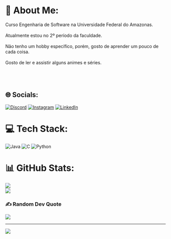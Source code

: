# 💫 About Me:
Curso Engenharia de Software na Universidade Federal do Amazonas.<br><br>Atualmente estou no 2º período da faculdade.<br><br>Não tenho um hobby específico, porém, gosto de aprender um pouco de cada coisa.<br><br>Gosto de ler e assistir alguns animes e séries.<br><br><br>                         <br>


## 🌐 Socials:
[![Discord](https://img.shields.io/badge/Discord-%237289DA.svg?logo=discord&logoColor=white)](https://discord.gg/henriqy#6482) [![Instagram](https://img.shields.io/badge/Instagram-%23E4405F.svg?logo=Instagram&logoColor=white)](https://instagram.com/_henriqy_) [![LinkedIn](https://img.shields.io/badge/LinkedIn-%230077B5.svg?logo=linkedin&logoColor=white)](https://linkedin.com/in/henriqy27) 

# 💻 Tech Stack:
![Java](https://img.shields.io/badge/java-%23ED8B00.svg?style=plastic&logo=java&logoColor=white) ![C](https://img.shields.io/badge/c-%2300599C.svg?style=plastic&logo=c&logoColor=white) ![Python](https://img.shields.io/badge/python-3670A0?style=plastic&logo=python&logoColor=ffdd54)
# 📊 GitHub Stats:
![](https://github-readme-stats.vercel.app/api?username=henriqy&theme=tokyonight&hide_border=true&include_all_commits=false&count_private=false)<br/>
![](https://github-readme-stats.vercel.app/api/top-langs/?username=henriqy&theme=tokyonight&hide_border=true&include_all_commits=false&count_private=false&layout=compact)

### ✍️ Random Dev Quote
![](https://quotes-github-readme.vercel.app/api?type=horizontal&theme=tokyonight)

---
[![](https://visitcount.itsvg.in/api?id=henriqy&icon=2&color=9)](https://visitcount.itsvg.in)

<!-- Proudly created with GPRM ( https://gprm.itsvg.in ) -->




